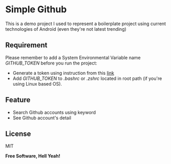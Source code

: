 # Simple Github

This is a demo project I used to represent a boilerplate project using current technologies of Android (even they're not latest trending)

## Requirement

Please remember to add a System Environmental Variable name _GITHUB_TOKEN_ before you run the project:
- Generate a token using instruction from this [link](https://docs.github.com/en/authentication/keeping-your-account-and-data-secure/creating-a-personal-access-token)
- Add _GITHUB_TOKEN_ to _.bashrc_ or _.zshrc_ located in root path (if you're using Linux based OS).

## Feature
- Search Github accounts using keyword
- See Github account's detail

## License

MIT

**Free Software, Hell Yeah!**
